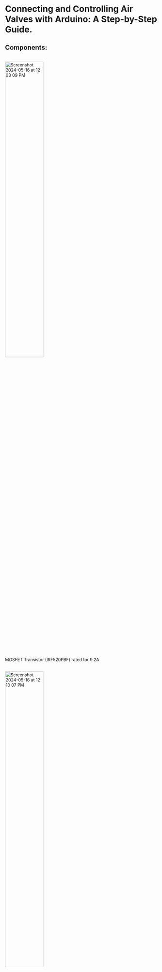 <h1>Connecting and Controlling Air Valves with Arduino: A Step-by-Step Guide.</h1>

<h2> Components: </h2> 
<br/>

<img width=50% alt="Screenshot 2024-05-16 at 12 03 09 PM" src="https://github.com/Wesleyan-Soft-Robots-Lab/ArduinoMotors/assets/26982745/80cd22cb-9920-454d-a2fb-8864d9162217">

MOSFET Transistor (IRF520PBF) rated for 9.2A

<br/>
<img width=50% alt="Screenshot 2024-05-16 at 12 10 07 PM" src="https://github.com/Wesleyan-Soft-Robots-Lab/ArduinoMotors/assets/26982745/6e36a5b2-7278-477a-ba43-9ad5bfc8f4bb">

Breadboard

<br/>
<img width=50% alt="Screenshot 2024-05-16 at 12 22 10 PM" src="https://github.com/Wesleyan-Soft-Robots-Lab/ArduinoMotors/assets/26982745/d84adf26-b431-4be2-bfc4-ff59789dcc5a">

Schottkey Diode (rated for at least 6V and 1 Amp) 1N4001 Diode

<br/>
<img width=50% alt="Screenshot 2024-05-16 at 12 22 42 PM" src="https://github.com/Wesleyan-Soft-Robots-Lab/ArduinoMotors/assets/26982745/61be64dd-db8d-4bb7-ba41-0eb63814defd">

(220k Ohms) Resistor

<br/>
<img width=50% alt="Screenshot 2024-05-16 at 12 26 24 PM" src="https://github.com/Wesleyan-Soft-Robots-Lab/ArduinoMotors/assets/26982745/171faa60-e1bf-4520-acf5-c826fc3e3036">

6V Air valve 

<br/>
<img width=50% alt="Screenshot 2024-05-16 at 12 26 54 PM" src="https://github.com/Wesleyan-Soft-Robots-Lab/ArduinoMotors/assets/26982745/35518746-c7bf-476c-8467-23bf62103a79">

Jumper wires
<br/>
<img width=50% alt="Screenshot 2024-05-16 at 12 29 15 PM" src="https://github.com/Wesleyan-Soft-Robots-Lab/ArduinoMotors/assets/26982745/401a9782-79e4-4735-ac03-504b59e04322">

Balloons

<br/>
<img width=50% alt="Screenshot 2024-05-16 at 12 29 45 PM" src="https://github.com/Wesleyan-Soft-Robots-Lab/ArduinoMotors/assets/26982745/610c7067-3998-41e3-8d90-e5bdd6159039">

Plastic cap (for ballons)

<br/>
<img width=50% alt="Screenshot 2024-05-16 at 12 30 14 PM" src="https://github.com/Wesleyan-Soft-Robots-Lab/ArduinoMotors/assets/26982745/a9c63cc8-47cb-4c76-aa91-367d94c67fb1">

Expandable sleeving

<br/>
<img width=50% alt="Screenshot 2024-05-16 at 12 30 38 PM" src="https://github.com/Wesleyan-Soft-Robots-Lab/ArduinoMotors/assets/26982745/02c3c481-b3f7-4156-a6b4-75d7e91623c7">

Potentiometer

<br/>
<img width=50% alt="Screenshot 2024-05-16 at 12 31 13 PM" src="https://github.com/Wesleyan-Soft-Robots-Lab/ArduinoMotors/assets/26982745/3e81f375-d412-4c7c-9c18-d13b6c1b42bf">

Everything!

<h2> How to put together: </h2>


<img width="1271" alt="Screenshot 2024-05-16 at 1 38 58 PM" src="https://github.com/Wesleyan-Soft-Robots-Lab/ArduinoMotors/assets/26982745/0a8036aa-f129-4655-9201-5b5f901baa98">

In the image, a DC motor is displayed, but substituting it with an air valve will work seamlessly with the demonstrated connections. (Note: This setup shows the connection for a single air valve. If additional valves are needed, connect them similarly to different Analog and Digital pins, and update the code accordingly to account for these changes.)


1. **Arduino Power Supply**:
  - The Arduino receives power through the USB port, providing 5V and ground (GND) to the board. However, since we will be using 6.5V air valves, an external power supply is necessary. This can be connected either through the Arduino's port or directly to the breadboard.

2. **Potentiometer Connections**:
   - **Left Pin (VCC)**: The left pin of the potentiometer is connected to the 5V/Vin power rail on the breadboard. This supplies the potentiometer with a constant 5V.
   - **Middle Pin (Output)**: The middle pin of the potentiometer (the wiper) is connected to the analog pin A0 on the Arduino via a purple wire. This pin outputs a variable voltage (depending on the position of the potentiometer knob) between 0V and 5V.
   - **Right Pin (GND)**: The right pin of the potentiometer is connected to the ground (GND) rail on the breadboard. This completes the circuit for the potentiometer, allowing it to divide the 5V across its range.

3. **Breadboard Power Rails**:
   - **Red Rail**: The red power rail on the breadboard is connected to the 5V/Vin pin on the Arduino via a red wire. This rail provides 5V to components on the breadboard.
   - **Blue Rail**: The blue ground rail on the breadboard is connected to a GND pin on the Arduino via a blue wire. This rail provides a common ground to the components on the breadboard.

4. **NMOS Transistor Connections**:
   - **Gate (G)**: The gate pin of the NMOS transistor is connected to digital pin 13 on the Arduino via an orange wire. This pin controls the transistor's switching, turning it on and off.
   - **Drain (D)**: The drain pin of the NMOS transistor is connected to one terminal of the motor (Air Valve). When the transistor is turned on, current flows from the drain to the source, allowing the motor (Air Valve) to operate.
   - **Source (S)**: The source pin of the NMOS transistor is connected to the ground rail on the breadboard. This provides a path for current to flow through the transistor when it is turned on.

5. **Motor Connections**:
   - **Negative Terminal**: The negative terminal of the motor is connected to the drain (D) of the NMOS transistor. This allows the motor to be controlled by the transistor.
   - **Positive Terminal**: The positive terminal of the motor is connected to the 5V power rail on the breadboard. This supplies the motor with power.

6. **Diode**:
   - The diode is connected across the motor terminals. The cathode (marked end) is connected to the positive terminal of the motor, and the anode is connected to the drain (D) of the NMOS transistor. This diode protects the circuit from voltage spikes caused by the inductive load of the motor.

7. **Current-Limiting Resistor**:
   - A resistor is connected between the gate (G) of the NMOS transistor and digital pin 13 on the Arduino. This resistor limits the current flowing into the gate of the transistor, protecting the Arduino pin.

### How It Works
- When you rotate the potentiometer, it changes the voltage at its middle pin, which is read by the Arduino on analog pin A0.
- The Arduino processes this analog reading to set the output signal on digital pin 13. If the signal is high, the air valve opens and closes rapidly; if the signal is low, the opposite happens (refer to the code to understand the detailed logic).


Last updated: 5/16/2024 by Kevin Angulo Lezama



































